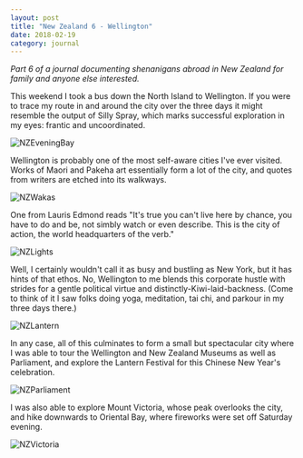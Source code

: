 ```yaml
---
layout: post
title: "New Zealand 6 - Wellington"
date: 2018-02-19
category: journal
---
```


<link rel="stylesheet" type="text/css"  href="/keiths-site/css/main.css">

*Part 6 of a journal documenting shenanigans abroad in New Zealand for family and anyone else interested.*

This weekend I took a bus down the North Island to Wellington. If you were to trace my route in and around the city over the three days it might resemble the output of Silly Spray, which marks successful exploration in my eyes: frantic and uncoordinated.

![NZEveningBay](/keiths-site/image_dir/NZEveningBay.jpg)

Wellington is probably one of the most self-aware cities I've ever visited. Works of Maori and Pakeha art essentially form a lot of the city, and quotes from writers are etched into its walkways.

![NZWakas](/keiths-site/image_dir/NZWakas.jpg)

One from Lauris Edmond reads "It's true you can't live here by chance, you have to do and be, not simbly watch or even describe. This is the city of action, the world headquarters of the verb."

![NZLights](/keiths-site/image_dir/NZLights.png)

Well, I certainly wouldn't call it as busy and bustling as New York, but it has hints of that ethos. No, Wellington to me blends this corporate hustle with strides for a gentle political virtue and distinctly-Kiwi-laid-backness. (Come to think of it I saw folks doing yoga, meditation, tai chi, and parkour in my three days there.)

![NZLantern](/keiths-site/image_dir/NZLantern.jpg)

In any case, all of this culminates to form a small but spectacular city where I was able to tour the Wellington and New Zealand Museums as well as Parliament, and explore the Lantern Festival for this Chinese New Year's celebration.

![NZParliament](/keiths-site/image_dir/NZParliament.jpg)

I was also able to explore Mount Victoria, whose peak overlooks the city, and hike downwards to Oriental Bay, where fireworks were set off Saturday evening.

![NZVictoria](/keiths-site/image_dir/NZVictoria.jpg)